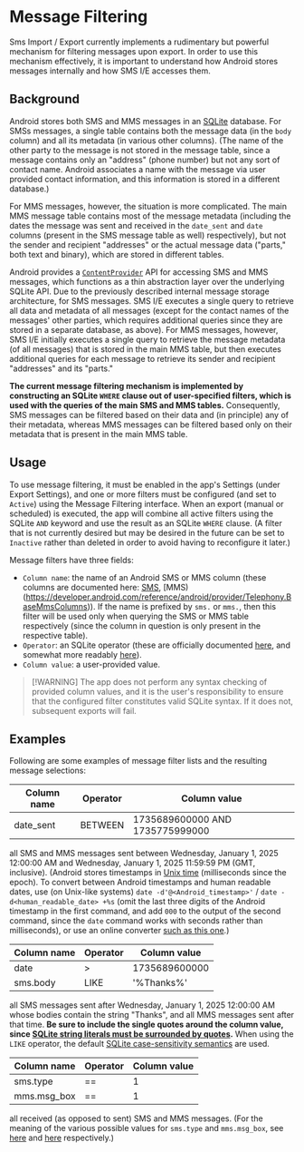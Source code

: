 # Message Filtering

Sms Import / Export currently implements a rudimentary but powerful mechanism for filtering messages upon export. In order to use this mechanism effectively, it is important to understand how Android stores messages internally and how SMS I/E accesses them.

## Background

Android stores both SMS and MMS messages in an [SQLite](https://en.wikipedia.org/wiki/SQLite) database. For SMSs messages, a single table contains both the message data (in the `body` column) and all its metadata (in various other columns). (The name of the other party to the message is not stored in the message table, since a message contains only an "address" (phone number) but not any sort of contact name. Android associates a name with the message via user provided contact information, and this information is stored in a different database.)

For MMS messages, however, the situation is more complicated. The main MMS message table contains most of the message metadata (including the dates the message was sent and received in the `date_sent` and `date` columns (present in the SMS message table as well) respectively), but not the sender and recipient "addresses" or the actual message data ("parts," both text and binary), which are stored in different tables.

Android provides a [`ContentProvider`](https://developer.android.com/guide/topics/providers/content-provider-basics) API for accessing SMS and MMS messages, which functions as a thin abstraction layer over the underlying SQLite API. Due to the previously described internal message storage architecture, for SMS messages. SMS I/E executes a single query to retrieve all data and metadata of all messages (except for the contact names of the messages' other parties, which requires additional queries since they are stored in a separate database, as above). For MMS messages, however, SMS I/E initially executes a single query to retrieve the message metadata (of all messages) that is stored in the main MMS table, but then executes additional queries for each message to retrieve its sender and recipient "addresses" and its "parts."

**The current message filtering mechanism is implemented by constructing an SQLite `WHERE` clause out of user-specified filters, which is used with the queries of the main SMS and MMS tables.** Consequently, SMS messages can be filtered based on their data and (in principle) any of their metadata, whereas MMS messages can be filtered based only on their metadata that is present in the main MMS table.

## Usage

To use message filtering, it must be enabled in the app's Settings (under Export Settings), and one or more filters must be configured (and set to `Active`) using the Message Filtering interface. When an export (manual or scheduled) is executed, the app will combine all active filters using the SQLite `AND` keyword and use the result as an SQLite `WHERE` clause. (A filter that is not currently desired but may be desired in the future can be set to `Inactive` rather than deleted in order to avoid having to reconfigure it later.)

Message filters have three fields:

 - `Column name`: the name of an Android SMS or MMS column (these columns are documented here: [SMS](https://developer.android.com/reference/android/provider/Telephony.TextBasedSmsColumns), [MMS)(https://developer.android.com/reference/android/provider/Telephony.BaseMmsColumns)). If the name is prefixed by `sms.` or `mms.`, then this filter will be used only when querying the SMS or MMS table respectively (since the column in question is only present in the respective table).
 - `Operator`: an SQLite operator (these are officially documented [here](https://sqlite.org/lang_expr.html), and somewhat more readably [here](https://www.sqlitetutorial.net/sqlite-where/)).
 - `Column value`: a user-provided value.
 
> [!WARNING] The app does not perform any syntax checking of provided column values, and it is the user's responsibility to ensure that the configured filter constitutes valid SQLite syntax. If it does not, subsequent exports will fail.

## Examples

Following are some examples of message filter lists and the resulting message selections:

| Column name       | Operator | Column value                |
|-------------------|----------|-----------------------------|
| date_sent         | BETWEEN  | 1735689600000 AND 1735775999000|


all SMS and MMS messages sent between Wednesday, January 1, 2025 12:00:00 AM and Wednesday, January 1, 2025 11:59:59 PM (GMT, inclusive). (Android stores timestamps in [Unix time](https://en.wikipedia.org/wiki/Unix_time) (milliseconds since the epoch). To convert between Android timestamps and human readable dates, use (on Unix-like systems) `date -d'@<Android_timestamp>'` / `date -d<human_readable_date> +%s` (omit the last three digits of the Android timestamp in the first command, and add `000` to the output of the second command, since the `date` command works with seconds rather than milliseconds), or use an online converter [such as this one](https://www.epochconverter.com/).)

| Column name       | Operator | Column value                |
|-------------------|----------|-----------------------------|
| date              | >        | 1735689600000               |
| sms.body          | LIKE     | '%Thanks%'                  |

all SMS messages sent after Wednesday, January 1, 2025 12:00:00 AM whose bodies contain the string "Thanks", and all MMS messages sent after that time. **Be sure to include the single quotes around the column value, since [SQLite string literals must be surrounded by quotes](https://sqlite.org/lang_expr.html#literal_values_constants_).** When using the `LIKE` operator, the default [SQLite case-sensitivity semantics](https://sqlite.org/lang_expr.html#the_like_glob_regexp_match_and_extract_operators) are used.

| Column name       | Operator | Column value                |
|-------------------|----------|-----------------------------|
| sms.type          | ==       | 1                           |
| mms.msg_box       | ==       | 1                           |

all received (as opposed to sent) SMS and MMS messages. (For the meaning of the various possible values for `sms.type` and `mms.msg_box`, see [here](https://android.googlesource.com/platform/frameworks/base/+/refs/heads/master/core/java/android/provider/Telephony.java#136) and [here](https://android.googlesource.com/platform/frameworks/base/+/refs/heads/master/core/java/android/provider/Telephony.java#1478) respectively.)
